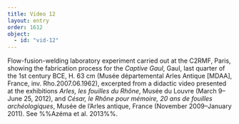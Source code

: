 ```yaml
---
title: Video 12
layout: entry
order: 1612
object:
  - id: "vid-12"
---
```


Flow-fusion-welding laboratory experiment carried out at the C2RMF, Paris, showing the fabrication process for the *Captive Gaul*, Gaul, last quarter of the 1st century BCE, H. 63 cm (Musée départemental Arles Antique [MDAA], France, inv. Rho.2007.06.1962), excerpted from a didactic video presented at the exhibitions *Arles, les fouilles du Rhône*, Musée du Louvre (March 9–June 25, 2012), and *César, le Rhône pour mémoire, 20 ans de fouilles archéologiques*, Musée de l’Arles antique, France (November 2009–January 2011). See %%Azéma et al. 2013%%.
